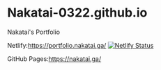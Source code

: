 # Nakatai-0322.github.io

Nakatai's Portfolio

Netlify:https://portfolio.nakatai.ga/
[![Netlify Status](https://api.netlify.com/api/v1/badges/8a829734-5bb9-4825-80e2-909b28e93383/deploy-status)](https://app.netlify.com/sites/nakatai-0322-portfolio/deploys)

GitHub Pages:https://nakatai.ga/
